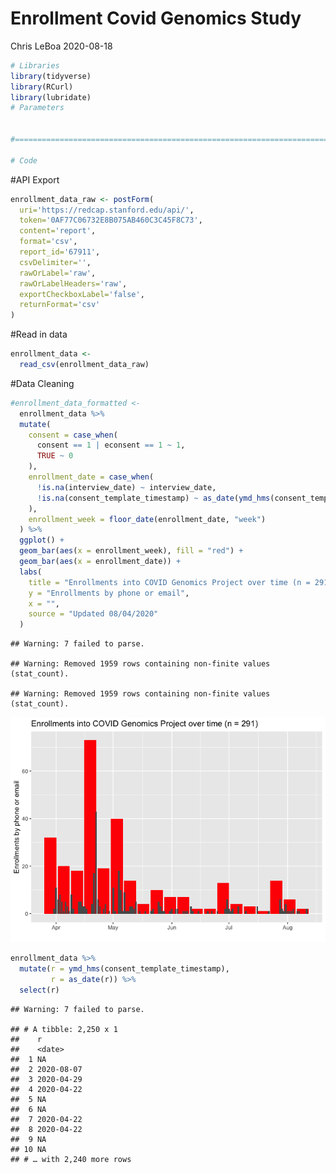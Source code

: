 Enrollment Covid Genomics Study
================
Chris LeBoa
2020-08-18

``` r
# Libraries
library(tidyverse)
library(RCurl)
library(lubridate)
# Parameters


#===============================================================================

# Code
```

\#API Export

``` r
enrollment_data_raw <- postForm(
  uri='https://redcap.stanford.edu/api/',
  token='0AF77C06732E8B075AB460C3C45F8C73',
  content='report',
  format='csv',
  report_id='67911',
  csvDelimiter='',
  rawOrLabel='raw',
  rawOrLabelHeaders='raw',
  exportCheckboxLabel='false',
  returnFormat='csv'
)
```

\#Read in data

``` r
enrollment_data <-  
  read_csv(enrollment_data_raw)
```

\#Data Cleaning

``` r
#enrollment_data_formatted <-
  enrollment_data %>% 
  mutate(
    consent = case_when(
      consent == 1 | econsent == 1 ~ 1, 
      TRUE ~ 0
    ),
    enrollment_date = case_when(
      !is.na(interview_date) ~ interview_date, 
      !is.na(consent_template_timestamp) ~ as_date(ymd_hms(consent_template_timestamp))
    ), 
    enrollment_week = floor_date(enrollment_date, "week")
  ) %>% 
  ggplot() +
  geom_bar(aes(x = enrollment_week), fill = "red") + 
  geom_bar(aes(x = enrollment_date)) + 
  labs(
    title = "Enrollments into COVID Genomics Project over time (n = 291)",
    y = "Enrollments by phone or email", 
    x = "", 
    source = "Updated 08/04/2020"
  )
```

    ## Warning: 7 failed to parse.

    ## Warning: Removed 1959 rows containing non-finite values (stat_count).
    
    ## Warning: Removed 1959 rows containing non-finite values (stat_count).

![](Enrollment-by-week-covid-study-_files/figure-gfm/unnamed-chunk-4-1.png)<!-- -->

``` r
enrollment_data %>% 
  mutate(r = ymd_hms(consent_template_timestamp), 
         r = as_date(r)) %>% 
  select(r)
```

    ## Warning: 7 failed to parse.

    ## # A tibble: 2,250 x 1
    ##    r         
    ##    <date>    
    ##  1 NA        
    ##  2 2020-08-07
    ##  3 2020-04-29
    ##  4 2020-04-22
    ##  5 NA        
    ##  6 NA        
    ##  7 2020-04-22
    ##  8 2020-04-22
    ##  9 NA        
    ## 10 NA        
    ## # … with 2,240 more rows
